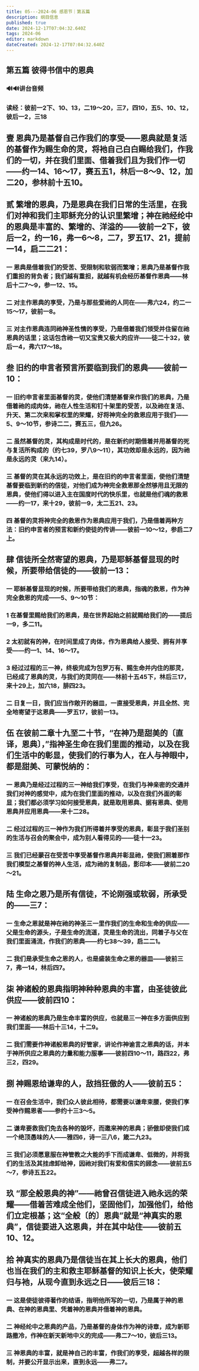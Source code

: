 ```yaml
---
title: 05---2024-06 感恩节｜第五篇
description: 纲目信息
published: true
date: 2024-12-17T07:04:32.640Z
tags: 2024-06
editor: markdown
dateCreated: 2024-12-17T07:04:32.640Z
---
```


## 第五篇    彼得书信中的恩典

### 🔊🔊讲台音频


### 读经：彼前一2下、10、13，二19～20，三7，四10，五5、10、12，彼后一2，三18

## 壹    恩典乃是基督自己作我们的享受——恩典就是复活的基督作为赐生命的灵，将衪自己白白赐给我们，作我们的一切，并在我们里面、借着我们且为我们作一切——约一14、16～17，赛五五1，林后一8～9、12，加二20，参林前十五10。

## 贰    繁增的恩典，乃是恩典在我们日常的生活里，在我们对神和我们主耶稣充分的认识里繁增；神在祂经纶中的恩典是丰富的、繁增的、洋溢的——彼前一2下，彼后一2，约一16，弗一6～8，二7，罗五17、21，提前一14，启二二21：

### 一    恩典是借着我们的受苦、受限制和软弱而繁增；恩典乃是基督作我们重担的背负者；我们越有重担，就越有机会经历基督作恩典——林后十二7～9，参一12、15。

### 二    对主作恩典的享受，乃是与那些爱祂的人同在——弗六24，约二一15～17，彼前一8。

### 三    对主作恩典连同祂神圣性情的享受，乃是借着我们领受并住留在祂恩典的话里；这话包含祂一切又宝贵又极大的应许——徒二十32，彼后一4，弗六17～18。

## 叁    旧约的申言者预言所要临到我们的恩典——彼前一10：

### 一    旧约申言者里面基督的灵，使他们清楚基督来作我们的恩典，乃是借着祂的成肉体，祂在人性生活和钉十架里的受苦，以及祂在复活、升天、第二次来和掌权里的荣耀，好将神完全的救恩应用于我们——5、9～10节，参诗二二，赛五三，但九26。

### 二    虽然基督的灵，其构成是时代的，是在新约时期借着并用基督的死与复活所构成的（约七39，罗八9～11），其功效却是永远的，因为祂是永远的灵（来九14）。

### 三    基督的灵在其永远的功效上，是在旧约的申言者里面，使他们清楚基督要临到新约的信徒，对他们成为神完全救恩那全然够用且无限的恩典，使他们得以进入主在国度时代的快乐里，也就是他们魂的救恩——约一17，来十29，彼前一9，太二五21、23。

### 四    基督的灵将神完全的救恩作为恩典应用于我们，乃是借着两种方法：旧约申言者的预言和新约使徒的传讲——彼前一10～12，参启二7上。

## 肆    信徒所全然寄望的恩典，乃是耶稣基督显现的时候，所要带给信徒的——彼前一13：

### 一    耶稣基督显现的时候，所要带给我们的恩典，指魂的救恩，作为神完全救恩的完成——5、9～10节：

### 1    在基督里赐给我们的恩典，是在世界起始之前就赐给我们的——提后一9，多二11。

### 2    太初就有的神，在时间里成了肉体，作为恩典给人接受、拥有并享受——约一1、14、16～17。

### 3    经过过程的三一神，终极完成为包罗万有、赐生命并内住的那灵，已经成了恩典的灵，与我们的灵同在——林前十五45下，林后三17，来十29上，加六18，腓四23。

### 二    日复一日，我们应当作敞开的器皿，一直接受恩典，并且全然、完全地寄望于这恩典——罗五17，彼前一13。

## 伍    在彼前二章十九至二十节，“在神乃是甜美的〔直译，恩典〕，”指神圣生命在我们里面的推动，以及在我们生活中的彰显，使我们的行事为人，在人与神眼中，都是甜美、可蒙悦纳的：

### 一    恩典乃是经过过程的三一神给我们享受，在我们与神亲密的交通并我们对神的感觉中，成为在我们里面的推动，以及在我们外面的彰显；我们都必须学习如何接受恩典，就是取用恩典、据有恩典、使用恩典并应用恩典——来十二28。

### 二    经过过程的三一神作为我们所得着并享受的恩典，彰显于我们圣别的生活与召会的聚会中，成为别人看得见的——徒十一23。

### 三    我们已经蒙召在受苦中享受基督作恩典并彰显祂，使我们照着那作我们模型之基督的神人生活，成为祂的复制品，影印本——彼前二20～21。

## 陆    生命之恩乃是所有信徒，不论刚强或软弱，所承受的——三7：

### 一    生命之恩就是神在祂的神圣三一里作我们的生命和生命的供应——父是生命的源头，子是生命的流道，灵是生命的流出，同着子与父在我们里面涌流，作我们的恩典——约七38～39，启二二1。

### 二    我们是承受生命之恩的人，也是盛装生命之恩的器皿——彼前三7，弗一14，林后四7。

## 柒    神诸般的恩典指明神种种恩典的丰富，由圣徒彼此供应——彼前四10：

### 一    神诸般的恩典乃是生命丰富的供应，也就是三一神在多方面供应到我们里面——林后十三14，十二9。

### 二    我们需要作神诸般恩典的好管家，讲论作神谕言之恩典的话，并本于神所供应之恩典的力量和能力服事——彼前四10～11，路四22，弗三2，四29。

## 捌    神赐恩给谦卑的人，敌挡狂傲的人——彼前五5：

### 一    在召会生活中，我们众人彼此相待，都需要以谦卑束腰，使我们享受神作赐恩者——参约十三3～5。

### 二    谦卑要救我们免去各种的毁坏，而邀来神的恩典；骄傲却使我们成一个绝顶愚味的人——雅四6，诗一三八6，箴二九23。

### 三    我们必须愿意服在神管教之大能的手下而成谦卑、低微的，并将我们的生活及其挂虑卸给神，因祂对我们有爱和信实的顾念——彼前五5～7，参诗五五22。

## 玖    “那全般恩典的神”——祂曾召信徒进入祂永远的荣耀——借着苦难成全他们，坚固他们，加强他们，给他们立定根基；这“全般〔的〕恩典”就是“神真实的恩典”，信徒要进入这恩典，并在其中站住——彼前五10、12。

## 拾    神真实的恩典乃是信徒当在其上长大的恩典，他们也当在我们的主和救主耶稣基督的知识上长大，使荣耀归与衪，从现今直到永远之日——彼后三18：

### 一    这是使徒彼得著作的结语，指明他所写的一切，乃是属于神的恩典、在神的恩典里、凭着神的恩典并借着神的恩典。

### 二    神经纶中之恩典的产品，乃是基督的身体作为神的诗章，成为新耶路撒冷，作神在新天新地中义的完成——弗二7～10，彼后三13。

### 三    神恩典的丰富，就是神自己的丰富，作我们的享受，超越各样的限制，并要公开显示出来，直到永远——弗二7。